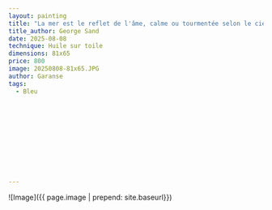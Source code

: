 ```yaml
---
layout: painting
title: "La mer est le reflet de l'âme, calme ou tourmentée selon le ciel." 
title_author: George Sand
date: 2025-08-08
technique: Huile sur toile
dimensions: 81x65
price: 800
image: 20250808-81x65.JPG
author: Garanse
tags:
  - Bleu
  
 
  
  
  
  
 
 
  
  
  
---
```

![Image]({{ page.image | prepend: site.baseurl}})

